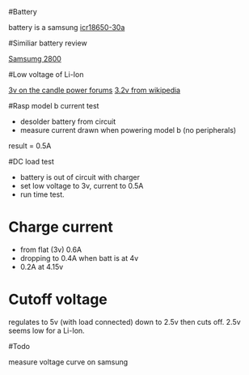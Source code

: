 #Battery

battery is a samsung [icr18650-30a](http://www.fasttech.com/product/1314901-authentic-samsung-icr18650-30a-18650-4-35v)

#Similiar battery review

[Samsumg 2800](http://www.torchythebatteryboy.com/p/18650-batteries-chargers.html)

#Low voltage of Li-Ion

[3v on the candle power forums](http://www.candlepowerforums.com/vb/showthread.php?212790-Li-ion-Reasonable-low-voltage-cutoff)
[3.2v from wikipedia](http://en.wikipedia.org/wiki/Cutoff_voltage)

#Rasp model b current test

* desolder battery from circuit
* measure current drawn when powering model b (no peripherals)

result = 0.5A

#DC load test

* battery is out of circuit with charger
* set low voltage to 3v, current to 0.5A
* run time test.

# Charge current

* from flat (3v) 0.6A
* dropping to 0.4A when batt is at 4v
* 0.2A at 4.15v

# Cutoff voltage

regulates to 5v (with load connected) down to 2.5v then cuts off.
2.5v seems low for a Li-Ion.

#Todo

measure voltage curve on samsung


